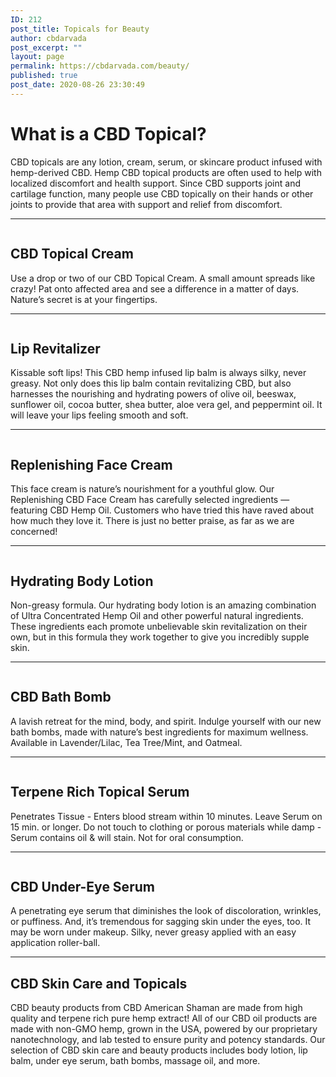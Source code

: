 ```yaml
---
ID: 212
post_title: Topicals for Beauty
author: cbdarvada
post_excerpt: ""
layout: page
permalink: https://cbdarvada.com/beauty/
published: true
post_date: 2020-08-26 23:30:49
---
```

<!-- wp:heading {"level":1} -->
<h1>What is a CBD Topical?</h1>
<!-- /wp:heading -->

<!-- wp:paragraph -->
<p>CBD topicals are any lotion, cream, serum, or skincare product infused with hemp-derived CBD. Hemp CBD topical products are often used to help with localized discomfort and health support. Since CBD supports joint and cartilage function, many people use CBD topically on their hands or other joints to provide that area with support and relief from discomfort.</p>
<!-- /wp:paragraph -->

<!-- wp:separator -->
<hr class="wp-block-separator"/>
<!-- /wp:separator -->

<!-- wp:columns {"verticalAlignment":"center"} -->
<div class="wp-block-columns are-vertically-aligned-center"><!-- wp:column {"verticalAlignment":"center"} -->
<div class="wp-block-column is-vertically-aligned-center"><!-- wp:image {"id":190,"sizeSlug":"large"} -->
<figure class="wp-block-image size-large"><img src="http://cbdarvada.com/wp-content/uploads/2020/08/anti-inflammatory-topical-cream.jpg" alt="" class="wp-image-190"/></figure>
<!-- /wp:image --></div>
<!-- /wp:column -->

<!-- wp:column {"verticalAlignment":"center"} -->
<div class="wp-block-column is-vertically-aligned-center"><!-- wp:heading -->
<h2>CBD Topical Cream</h2>
<!-- /wp:heading -->

<!-- wp:paragraph -->
<p>Use a drop or two of our CBD Topical Cream. A small amount spreads like crazy! Pat onto affected area and see a difference in a matter of days. Nature’s secret is at your fingertips.</p>
<!-- /wp:paragraph --></div>
<!-- /wp:column --></div>
<!-- /wp:columns -->

<!-- wp:separator -->
<hr class="wp-block-separator"/>
<!-- /wp:separator -->

<!-- wp:columns {"verticalAlignment":"center"} -->
<div class="wp-block-columns are-vertically-aligned-center"><!-- wp:column {"verticalAlignment":"center"} -->
<div class="wp-block-column is-vertically-aligned-center"><!-- wp:image {"id":196,"sizeSlug":"large"} -->
<figure class="wp-block-image size-large"><img src="http://cbdarvada.com/wp-content/uploads/2020/08/lip-revitalizer.jpg" alt="" class="wp-image-196"/></figure>
<!-- /wp:image --></div>
<!-- /wp:column -->

<!-- wp:column {"verticalAlignment":"center"} -->
<div class="wp-block-column is-vertically-aligned-center"><!-- wp:heading -->
<h2>Lip Revitalizer</h2>
<!-- /wp:heading -->

<!-- wp:paragraph -->
<p>Kissable soft lips! This CBD hemp infused lip balm is always silky, never greasy. Not only does this lip balm contain revitalizing CBD, but also harnesses the nourishing and hydrating powers of olive oil, beeswax, sunflower oil, cocoa butter, shea butter, aloe vera gel, and peppermint oil. It will leave your lips feeling smooth and soft.</p>
<!-- /wp:paragraph --></div>
<!-- /wp:column --></div>
<!-- /wp:columns -->

<!-- wp:separator -->
<hr class="wp-block-separator"/>
<!-- /wp:separator -->

<!-- wp:columns {"verticalAlignment":"center"} -->
<div class="wp-block-columns are-vertically-aligned-center"><!-- wp:column {"verticalAlignment":"center"} -->
<div class="wp-block-column is-vertically-aligned-center"><!-- wp:image {"align":"center","id":193,"sizeSlug":"medium"} -->
<div class="wp-block-image"><figure class="aligncenter size-medium"><img src="http://cbdarvada.com/wp-content/uploads/2020/08/replenishing-face-cream-300x300.jpg" alt="" class="wp-image-193"/></figure></div>
<!-- /wp:image --></div>
<!-- /wp:column -->

<!-- wp:column {"verticalAlignment":"center"} -->
<div class="wp-block-column is-vertically-aligned-center"><!-- wp:heading -->
<h2>Replenishing Face Cream</h2>
<!-- /wp:heading -->

<!-- wp:paragraph -->
<p>This face cream is nature’s nourishment for a youthful glow. Our Replenishing CBD Face Cream has carefully selected ingredients — featuring CBD Hemp Oil. Customers who have tried this have raved about how much they love it. There is just no better praise, as far as we are concerned!</p>
<!-- /wp:paragraph --></div>
<!-- /wp:column --></div>
<!-- /wp:columns -->

<!-- wp:separator -->
<hr class="wp-block-separator"/>
<!-- /wp:separator -->

<!-- wp:columns {"verticalAlignment":"center"} -->
<div class="wp-block-columns are-vertically-aligned-center"><!-- wp:column {"verticalAlignment":"center"} -->
<div class="wp-block-column is-vertically-aligned-center"><!-- wp:image {"id":200,"sizeSlug":"large"} -->
<figure class="wp-block-image size-large"><img src="http://cbdarvada.com/wp-content/uploads/2020/08/hydrating-body-lotion.png" alt="" class="wp-image-200"/></figure>
<!-- /wp:image --></div>
<!-- /wp:column -->

<!-- wp:column {"verticalAlignment":"center"} -->
<div class="wp-block-column is-vertically-aligned-center"><!-- wp:heading -->
<h2>Hydrating Body Lotion</h2>
<!-- /wp:heading -->

<!-- wp:paragraph -->
<p>Non-greasy formula. Our hydrating body lotion is an amazing combination of Ultra Concentrated Hemp Oil and other powerful natural ingredients. These ingredients each promote unbelievable skin revitalization on their own, but in this formula they work together to give you incredibly supple skin.</p>
<!-- /wp:paragraph --></div>
<!-- /wp:column --></div>
<!-- /wp:columns -->

<!-- wp:separator -->
<hr class="wp-block-separator"/>
<!-- /wp:separator -->

<!-- wp:columns {"verticalAlignment":"center"} -->
<div class="wp-block-columns are-vertically-aligned-center"><!-- wp:column {"verticalAlignment":"center"} -->
<div class="wp-block-column is-vertically-aligned-center"><!-- wp:image {"align":"center","id":295,"sizeSlug":"medium"} -->
<div class="wp-block-image"><figure class="aligncenter size-medium"><img src="http://cbdarvada.com/wp-content/uploads/2020/08/cbd-bath-bomb-300x300.jpg" alt="" class="wp-image-295"/></figure></div>
<!-- /wp:image --></div>
<!-- /wp:column -->

<!-- wp:column {"verticalAlignment":"center"} -->
<div class="wp-block-column is-vertically-aligned-center"><!-- wp:heading -->
<h2>CBD Bath Bomb</h2>
<!-- /wp:heading -->

<!-- wp:paragraph -->
<p>A lavish retreat for the mind, body, and spirit. Indulge yourself with our new bath bombs, made with nature’s best ingredients for maximum wellness. Available in Lavender/Lilac, Tea Tree/Mint, and Oatmeal.</p>
<!-- /wp:paragraph --></div>
<!-- /wp:column --></div>
<!-- /wp:columns -->

<!-- wp:separator -->
<hr class="wp-block-separator"/>
<!-- /wp:separator -->

<!-- wp:columns {"verticalAlignment":"center"} -->
<div class="wp-block-columns are-vertically-aligned-center"><!-- wp:column {"verticalAlignment":"center"} -->
<div class="wp-block-column is-vertically-aligned-center"><!-- wp:image {"align":"center","id":296,"sizeSlug":"medium"} -->
<div class="wp-block-image"><figure class="aligncenter size-medium"><img src="http://cbdarvada.com/wp-content/uploads/2020/08/cbd-terpene-rich-topical-serum-145x300.jpg" alt="" class="wp-image-296"/></figure></div>
<!-- /wp:image --></div>
<!-- /wp:column -->

<!-- wp:column {"verticalAlignment":"center"} -->
<div class="wp-block-column is-vertically-aligned-center"><!-- wp:heading -->
<h2>Terpene Rich Topical Serum</h2>
<!-- /wp:heading -->

<!-- wp:paragraph -->
<p>Penetrates Tissue - Enters blood stream within 10 minutes. Leave Serum on 15 min. or longer. Do not touch to clothing or porous materials while damp - Serum contains oil &amp; will stain. Not for oral consumption.</p>
<!-- /wp:paragraph --></div>
<!-- /wp:column --></div>
<!-- /wp:columns -->

<!-- wp:separator -->
<hr class="wp-block-separator"/>
<!-- /wp:separator -->

<!-- wp:columns {"verticalAlignment":"center"} -->
<div class="wp-block-columns are-vertically-aligned-center"><!-- wp:column {"verticalAlignment":"center"} -->
<div class="wp-block-column is-vertically-aligned-center"><!-- wp:image {"align":"center","id":297,"sizeSlug":"medium"} -->
<div class="wp-block-image"><figure class="aligncenter size-medium"><img src="http://cbdarvada.com/wp-content/uploads/2020/08/under-eye-serum-145x300.jpg" alt="" class="wp-image-297"/></figure></div>
<!-- /wp:image --></div>
<!-- /wp:column -->

<!-- wp:column {"verticalAlignment":"center"} -->
<div class="wp-block-column is-vertically-aligned-center"><!-- wp:heading -->
<h2>CBD Under-Eye Serum</h2>
<!-- /wp:heading -->

<!-- wp:paragraph -->
<p>A penetrating eye serum that diminishes the look of discoloration, wrinkles, or puffiness. And, it’s tremendous for sagging skin under the eyes, too. It may be worn under makeup. Silky, never greasy applied with an easy application roller-ball.</p>
<!-- /wp:paragraph --></div>
<!-- /wp:column --></div>
<!-- /wp:columns -->

<!-- wp:separator -->
<hr class="wp-block-separator"/>
<!-- /wp:separator -->

<!-- wp:heading -->
<h2>CBD Skin Care and Topicals</h2>
<!-- /wp:heading -->

<!-- wp:paragraph -->
<p>CBD beauty products from CBD American Shaman are made from high quality and terpene rich pure hemp extract! All of our&nbsp;CBD oil&nbsp;products are made with non-GMO hemp, grown in the USA, powered by our proprietary nanotechnology, and lab tested to ensure purity and potency standards. Our selection of CBD skin care and beauty products includes body lotion, lip balm, under eye serum, bath bombs, massage oil, and more.</p>
<!-- /wp:paragraph -->